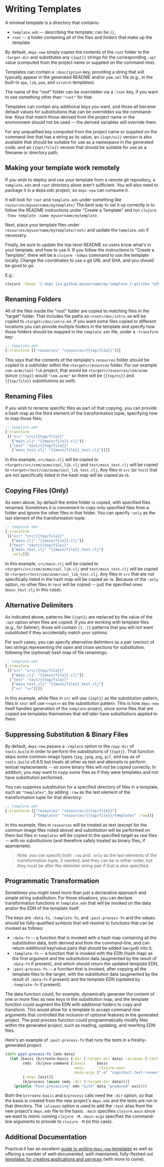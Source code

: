 # Writing Templates

A minimal template is a directory that contains:
* `template.edn` -- describing the template; can be `{}`,
* `root` -- a folder containing all of the files and folders that make up the template.

By default, `deps-new` simply copies the contents of the `root` folder to the `:target-dir`
and substitutes any `{{opt}}` strings for the corresponding `:opt` value (computed from
the project name or supplied on the command-line).

Templates can contain a `:description` key, providing a string that will typically
appear in the generated README and/or `pom.xml` file (e.g., in the built-in `app`, `lib`,
`pom`, and `scratch` templates).

The name of the "root" folder can be overridden via a `:root` key, if you want to use
something other than `"root"` for that.

Templates can contain any additional keys you want, and those all become default values
for substitutions that can be overridden via the command-line. Keys that match those
derived from the project name or the environment should not be used -- the derived
variables will override them.

For any unqualified key computed from the project name or supplied on the command-line
that has a string as its value, an `{{opt/ns}}` version is also available that should
be suitable for use as a namespace in the generated code, and an `{{opt/file}}` version
that should be suitable for use as a filename or directory path.

## Making your template work remotely

If you wish to deploy and use your template from a remote git repository, a `template.edn` and
`root` directory alone aren't sufficient. You will also need to package it in a deps.edn project,
so `deps-new` can consume it.

It will look for `root` and `template.edn` under something like `resources/myusername/mytemplate/`
The best way to set it up correctly is to follow the README instructions under "Create a Template"
and run `clojure -Tnew template :name myusername/mytemplate`.

Next, place your template files under `resources/myusername/mytemplate/root/` and update the
`template.edn` if necessary.

Finally, be sure to update the top-level README so users know what's in your template, and how to
use it. If you follow the instructions in "Create a Template", there will be a `clojure -Sdeps`
command to use the template locally. Change the coordinates to use a git URL and SHA, and you
should be good to go.

E.g.:
```bash
clojure -Sdeps '{:deps {io.github.myusername/my-template {:git/sha "e55b1472680a62fe38ea28be8a9d81adf711a9eb"}}}' -Tnew create :template myusername/my-template :name myusername/mycoollib
```

## Renaming Folders

All of the files inside the "root" folder are copied to matching files in the
"target" folder. That includes file paths so `<root>/doc/intro.md` will be copied to
`<target>/doc/intro.md`. If you want some files copied to different locations you
can provide multiple folders in the template and specify how those folders should
be mapped in the `template.edn` file, under a `:transform` key:

```clojure
;; template.edn
{:transform [["resources" "resources/{{top/file}}"]]}
```

This says that the contents of the template's `resources` folder should be copied
to a subfolder within the `<target>/resources` folder. For our example `com.acme/cool-lib`
project, that would be `<target>/resources/com/acme` (since `{{top}}` would `"com.acme"`
so there will be `{{top/ns}}` and `{{top/file}}` substitutions as well).

## Renaming Files

If you wish to rename specific files as part of that copying, you can provide a hash
map as the third element of the transformation tuple, specifying how to map those
files:

```clojure
;; template.edn
{:transform
 [["src" "src/{{top/file}}"
   {"main.clj" "{{main/file}}.clj"}]
  ["test" "test/{{top/file}}"
   {"main_test.clj" "{{main/file}}_test.clj"}]]}
```

In this example, `src/main.clj` will be copied to `<target>/src/com/acme/cool_lib.clj`
and `test/main_test.clj` will be copied to `<target>/test/com/acme/cool_lib_test.clj`.
Any files in `src` (or `test`) that are not specifically listed in the hash map will
be copied as-is.

## Copying Files (Only)

As seen above, by default the entire folder is copied, with specified files renamed.
Sometimes it is convenient to copy only specified files from a folder and ignore the
other files in that folder. You can specify `:only` as the last element of the
transformation tuple:

```clojure
;; template.edn
{:transform
 [["src" "src/{{top/file}}"
   {"main.clj" "{{main/file}}.clj"}]
  ["test" "test/{{top/file}}"
   {"main_test.clj" "{{main/file}}_test.clj"}
   :only]]}
```

In this example, `src/main.clj` will be copied to `<target>/src/com/acme/cool_lib.clj`
and `test/main_test.clj` will be copied to `<target>/test/com/acme/cool_lib_test.clj`.
Any files in `src` that are not specifically listed in the hash map will
be copied as-is. Because of the `:only` option, no other files in `test` will be
copied -- just the specified ones (`main_test.clj` in this case).

## Alternative Delimiters

As indicated above, patterns like `{{opt}}` are replaced by the value of the `:opt` option
when files are copied. If you are working with template files (e.g., for Selmer), those
will contain `{{..}}` patterns that you will not want substituted if they accidentally
match your options.

For such cases, you can specify alternative delimiters as a pair (vector) of two strings
representing the open and close sections for substitution, followng the (optional) hash map of
file renamings:

```clojure
;; template.edn
{:transform
 [["src" "src/{{top/file}}"
   {"main.clj" "{{main/file}}.clj"}]
  ["test" "test/{{top/file}}"
   {"main_test.clj" "{{main/file}}_test.clj"}
   ["<<" ">>"]]]}
```

In this example, while files in `src` will use `{{opt}}` as the substitution pattern,
files in `test` will use `<<opt>>` as the substitution pattern. This is how `deps-new`
itself handles generation of the `template` project, since some files that are copied
are templates themselves that will later have substitutions applied to them.

## Suppressing Substitution & Binary Files

By default, `deps-new` passes a `:replace` option to the `copy-dir` of `tools.build`
in order to perform the substitutions of `{{opt}}`. That function skips some common
image types (`jpg`, `jpeg`, `png`, `gif`, and `bmp` as of `tools.build` v0.6.1)
but treats all other
as text and attempts to perform textual replacements -- so some binary files will not
be copied correctly. In addition, you may want to copy some files as if they were
templates and not have substitution performed.

You can suppress substitution for a specified directory of files in a template,
such as `"templates"`, by adding `:raw` as the last element of the transformation tuple
for that directory:

```clojure
;; template.edn
{:transform [["resources" "resources/{{top/file}}"]
             ["templates" "resources/{{top/file}}/templates" :raw]]}
```

In this example, files in `resources` will be treated as text (except for the common
image files noted above) and substitution
will be performed on them but files in `templates` will be copied to the specified
target as raw files -- with no substitutions (and therefore safely treated as binary files,
if appropriate).

> Note: you can specify both `:raw` and `:only` as the last elements of the transformation tuple, if needed, and they can be in either order, but they must be after the delimiter string pair if that is also specified.

## Programmatic Transformation

Sometimes you might need more than just a declarative approach and simple string
substitution. For those situations, you can declare transformation functions in
`template.edn` that will be invoked on the data and/or the EDN of the template
itself.

The keys are `:data-fn`, `:template-fn`, and `:post-process-fn`
and the values should be fully-qualified
symbols that will resolve to functions that can be invoked as follows:

* `:data-fn` -- a function that is invoked with a hash map containing all the substitution data, both derived and from the command-line, and can return _additional_ key/value pairs that should be added (`merge`d) into it,
* `:template-fn` -- a function that is invoked with the EDN (hash map) as the first argument and the substitution data (augmented by the result of `:data-fn` if present), and which should return the updated template EDN,
* `:post-process-fn` -- a function that is invoked, after copying all the template files to the target, with the substitution data (augmented by the result of `:data-fn` if present) and the template EDN (updated by `:template-fn` if present).

The data function could, for example, dynamically generate the content of one or more files as
new keys in the substitution map, and the template function could augment the EDN with additional
folders to copy and transform. This would allow for a template to accept command-line arguments
that controlled the inclusion of optional features in the generated project.
The post process function could programmatically modify files within the
generated project, such as reading, updating, and rewriting EDN files.

Here's an example of `:post-process-fn` that runs the tests in a freshly-generated project:

```clojure
(defn post-process-fn [edn data]
  (let [basis (b/create-basis {:dir (:target-dir data) :aliases [:test]})
        cmds  (b/java-command {:basis     basis
                               :main      'clojure.main
                               :main-args ["-m" "cognitect.test-runner"]})
        {:keys [exit]}
        (b/process (assoc cmds :dir (:target-dir data)))]
    (println "Post-processing" edn "with" data "produced" exit)))
```

Both the `b/create-basis` and `b/process` calls need the `:dir` option, so that
the basis is created from the new project's `deps.edn` and the tests are run
in that directory. The `:aliases` option is used to add the `:test` alias from
the new project's `deps.edn` file to the basis. `:main` specifies `clojure.main`
since we want to mimic running `clojure -M`. `:main-args` specifies the command-line
arguments to provide to `clojure -M` (in this case).

## Additional Documentation

Practical.li has an excellent
[guide to writing `deps-new` templates](https://practical.li/blog/posts/create-deps-new-template-for-clojure-cli-projects/)
as well as offering a number of well-documented, well-maintained, fully-fleshed
out [templates for creating applications and services](https://github.com/practicalli/project-templates)
(with more to come).
